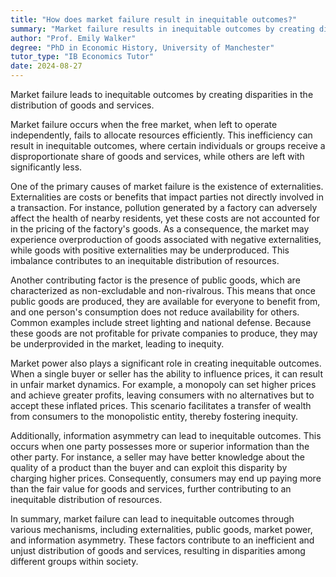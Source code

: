 ```yaml
---
title: "How does market failure result in inequitable outcomes?"
summary: "Market failure results in inequitable outcomes by creating disparities in the distribution of goods and services."
author: "Prof. Emily Walker"
degree: "PhD in Economic History, University of Manchester"
tutor_type: "IB Economics Tutor"
date: 2024-08-27
---
```


Market failure leads to inequitable outcomes by creating disparities in the distribution of goods and services.

Market failure occurs when the free market, when left to operate independently, fails to allocate resources efficiently. This inefficiency can result in inequitable outcomes, where certain individuals or groups receive a disproportionate share of goods and services, while others are left with significantly less.

One of the primary causes of market failure is the existence of externalities. Externalities are costs or benefits that impact parties not directly involved in a transaction. For instance, pollution generated by a factory can adversely affect the health of nearby residents, yet these costs are not accounted for in the pricing of the factory's goods. As a consequence, the market may experience overproduction of goods associated with negative externalities, while goods with positive externalities may be underproduced. This imbalance contributes to an inequitable distribution of resources.

Another contributing factor is the presence of public goods, which are characterized as non-excludable and non-rivalrous. This means that once public goods are produced, they are available for everyone to benefit from, and one person's consumption does not reduce availability for others. Common examples include street lighting and national defense. Because these goods are not profitable for private companies to produce, they may be underprovided in the market, leading to inequity.

Market power also plays a significant role in creating inequitable outcomes. When a single buyer or seller has the ability to influence prices, it can result in unfair market dynamics. For example, a monopoly can set higher prices and achieve greater profits, leaving consumers with no alternatives but to accept these inflated prices. This scenario facilitates a transfer of wealth from consumers to the monopolistic entity, thereby fostering inequity.

Additionally, information asymmetry can lead to inequitable outcomes. This occurs when one party possesses more or superior information than the other party. For instance, a seller may have better knowledge about the quality of a product than the buyer and can exploit this disparity by charging higher prices. Consequently, consumers may end up paying more than the fair value for goods and services, further contributing to an inequitable distribution of resources.

In summary, market failure can lead to inequitable outcomes through various mechanisms, including externalities, public goods, market power, and information asymmetry. These factors contribute to an inefficient and unjust distribution of goods and services, resulting in disparities among different groups within society.
    